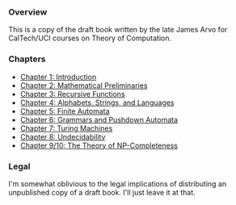 ### Overview

This is a copy of the draft book written by the late James Arvo for CalTech/UCI courses on Theory of Computation.

### Chapters

- [Chapter 1: Introduction](https://raw.githubusercontent.com/nnathan/arvo-fccs/master/c1-intro.pdf)
- [Chapter 2: Mathematical Preliminaries](https://raw.githubusercontent.com/nnathan/arvo-fccs/master/c2-mathprelim.pdf)
- [Chapter 3: Recursive Functions](https://raw.githubusercontent.com/nnathan/arvo-fccs/master/c3-recursivefunctions.pdf)
- [Chapter 4: Alphabets, Strings, and Languages](https://raw.githubusercontent.com/nnathan/arvo-fccs/master/c4-languages.pdf)
- [Chapter 5: Finite Automata](https://raw.githubusercontent.com/nnathan/arvo-fccs/master/c5-finiteautomata.pdf)
- [Chapter 6: Grammars and Pushdown Automata](https://raw.githubusercontent.com/nnathan/arvo-fccs/master/c6-grammar.pdf)
- [Chapter 7: Turing Machines](https://raw.githubusercontent.com/nnathan/arvo-fccs/master/c7-turingmachines.pdf)
- [Chapter 8: Undecidability](https://raw.githubusercontent.com/nnathan/arvo-fccs/master/c8-undecidability.pdf)
- [Chapter 9/10: The Theory of NP-Completeness](https://raw.githubusercontent.com/nnathan/arvo-fccs/master/c9-10-npcompleteness.pdf)

### Legal

I'm somewhat oblivious to the legal implications of distributing an unpublished copy of a draft book. I'll just leave it at that.
